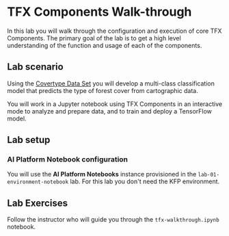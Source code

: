 # TFX Components Walk-through

In this lab you will walk through the configuration and execution of core TFX Components. The primary goal of the lab is to get a high level understanding of the function and usage of each of the components.

## Lab scenario

Using the [Covertype Data Set](https://github.com/jarokaz/mlops-labs/blob/master/datasets/covertype/README.md) you will develop a multi-class classification model that predicts the type of forest cover from cartographic data.

You will work in a Jupyter notebook using TFX Components in an interactive mode to analyze and prepare data, and to train and deploy a TensorFlow model.


## Lab setup

### AI Platform Notebook configuration
You will use the **AI Platform Notebooks** instance provisioned in the `lab-01-environment-notebook` lab. For this lab you don't need the KFP environment.


## Lab Exercises

Follow the instructor who will guide you through the `tfx-walkthrough.ipynb` notebook.
